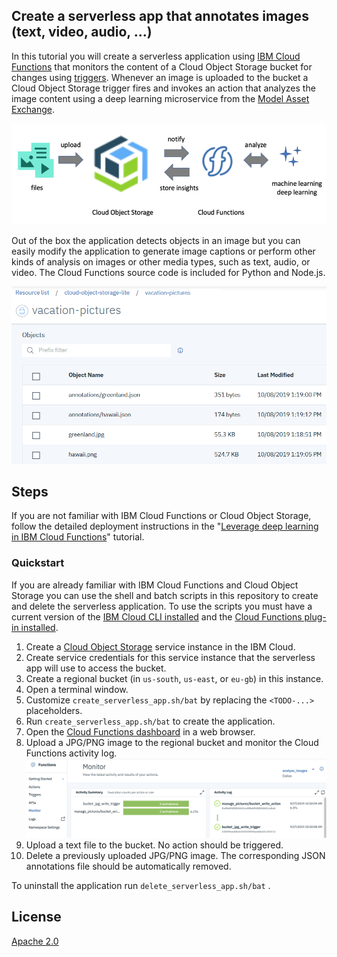 ## Create a serverless app that annotates images (text, video, audio, ...) 


In this tutorial you will create a serverless application using [IBM Cloud Functions](https://cloud.ibm.com/functions/) that monitors the content of a Cloud Object Storage bucket for changes using [triggers](https://cloud.ibm.com/docs/openwhisk?topic=cloud-functions-pkg_obstorage#pkg_obstorage_ev). Whenever an image is uploaded to the bucket a Cloud Object Storage trigger fires and invokes an action that analyzes the image content using a deep learning microservice from the [Model Asset Exchange](https://developer.ibm.com/exchanges/models/).

![serverless scenario](doc/images/scenario.png)

Out of the box the application detects objects in an image but you can easily modify the application to generate image captions or perform other kinds of analysis on images or other media types, such as text, audio, or video. The Cloud Functions source code is included for Python and Node.js.

![Cloud Functions activity log](doc/images/test_output.png)

## Steps

If you are not familiar with IBM Cloud Functions or Cloud Object Storage, follow the detailed deployment instructions in the  "[Leverage deep learning in IBM Cloud Functions](https://developer.ibm.com/tutorials/leverage-deep-learning-in-apache-openwhisk-ibm-cloud-functions)" tutorial.

### Quickstart

If you are already familiar with IBM Cloud Functions and Cloud Object Storage you can use the shell and batch scripts in this repository to create and delete the serverless application. To use the scripts you must have a current version of the [IBM Cloud CLI installed](https://cloud.ibm.com/docs/cli/reference/ibmcloud?topic=cloud-cli-install-ibmcloud-cli) and the [Cloud Functions plug-in installed](https://cloud.ibm.com/docs/openwhisk?topic=cloud-functions-cli_install#cli_plugin_setup).

1. Create a [Cloud Object Storage](https://cloud.ibm.com/catalog/services/cloud-object-storage) service instance in the IBM Cloud.
1. Create service credentials for this service instance that the serverless app will use to access the bucket.
1. Create a regional bucket (in `us-south`, `us-east`, or `eu-gb`) in this instance.
1. Open a terminal window.
1. Customize `create_serverless_app.sh/bat` by replacing the `<TODO-...>` placeholders.
1. Run `create_serverless_app.sh/bat` to create the application.
1. Open the [Cloud Functions dashboard](https://cloud.ibm.com/functions/dashboard) in a web browser.
1. Upload a JPG/PNG image to the regional bucket and monitor the Cloud Functions activity log.
   ![Cloud Functions activity log](doc/images/monitor_functions.png)
1. Upload a text file to the bucket. No action should be triggered.
1. Delete a previously uploaded JPG/PNG image. The corresponding JSON annotations file should be automatically removed.

To uninstall the application run `delete_serverless_app.sh/bat` .

## License

[Apache 2.0](LICENSE)
